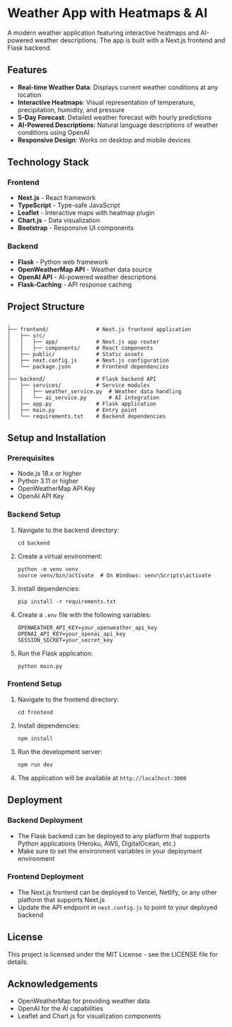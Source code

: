 # Weather App with Heatmaps & AI

A modern weather application featuring interactive heatmaps and AI-powered weather descriptions. The app is built with a Next.js frontend and Flask backend.

## Features

- **Real-time Weather Data**: Displays current weather conditions at any location
- **Interactive Heatmaps**: Visual representation of temperature, precipitation, humidity, and pressure
- **5-Day Forecast**: Detailed weather forecast with hourly predictions
- **AI-Powered Descriptions**: Natural language descriptions of weather conditions using OpenAI
- **Responsive Design**: Works on desktop and mobile devices

## Technology Stack

### Frontend
- **Next.js** - React framework
- **TypeScript** - Type-safe JavaScript
- **Leaflet** - Interactive maps with heatmap plugin
- **Chart.js** - Data visualization
- **Bootstrap** - Responsive UI components

### Backend
- **Flask** - Python web framework
- **OpenWeatherMap API** - Weather data source
- **OpenAI API** - AI-powered weather descriptions
- **Flask-Caching** - API response caching

## Project Structure

```
.
├── frontend/               # Next.js frontend application
│   ├── src/
│   │   ├── app/            # Next.js app router
│   │   ├── components/     # React components
│   ├── public/             # Static assets
│   ├── next.config.js      # Next.js configuration
│   └── package.json        # Frontend dependencies
│
├── backend/                # Flask backend API
│   ├── services/           # Service modules
│   │   ├── weather_service.py  # Weather data handling
│   │   └── ai_service.py       # AI integration
│   ├── app.py              # Flask application
│   ├── main.py             # Entry point
│   └── requirements.txt    # Backend dependencies
```

## Setup and Installation

### Prerequisites
- Node.js 18.x or higher
- Python 3.11 or higher
- OpenWeatherMap API Key
- OpenAI API Key

### Backend Setup
1. Navigate to the backend directory:
   ```
   cd backend
   ```

2. Create a virtual environment:
   ```
   python -m venv venv
   source venv/bin/activate  # On Windows: venv\Scripts\activate
   ```

3. Install dependencies:
   ```
   pip install -r requirements.txt
   ```

4. Create a `.env` file with the following variables:
   ```
   OPENWEATHER_API_KEY=your_openweather_api_key
   OPENAI_API_KEY=your_openai_api_key
   SESSION_SECRET=your_secret_key
   ```

5. Run the Flask application:
   ```
   python main.py
   ```

### Frontend Setup
1. Navigate to the frontend directory:
   ```
   cd frontend
   ```

2. Install dependencies:
   ```
   npm install
   ```

3. Run the development server:
   ```
   npm run dev
   ```

4. The application will be available at `http://localhost:3000`

## Deployment

### Backend Deployment
- The Flask backend can be deployed to any platform that supports Python applications (Heroku, AWS, DigitalOcean, etc.)
- Make sure to set the environment variables in your deployment environment

### Frontend Deployment
- The Next.js frontend can be deployed to Vercel, Netlify, or any other platform that supports Next.js
- Update the API endpoint in `next.config.js` to point to your deployed backend

## License

This project is licensed under the MIT License - see the LICENSE file for details.

## Acknowledgements

- OpenWeatherMap for providing weather data
- OpenAI for the AI capabilities
- Leaflet and Chart.js for visualization components